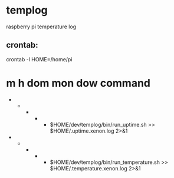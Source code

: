 templog
=======

raspberry pi temperature log


crontab:
--------

crontab -l
HOME=/home/pi

# m h  dom mon dow   command
  * *    *   *   *   $HOME/dev/templog/bin/run_uptime.sh >> $HOME/.uptime.xenon.log 2>&1
  * *    *   *   *   $HOME/dev/templog/bin/run_temperature.sh >> $HOME/.temperature.xenon.log 2>&1
